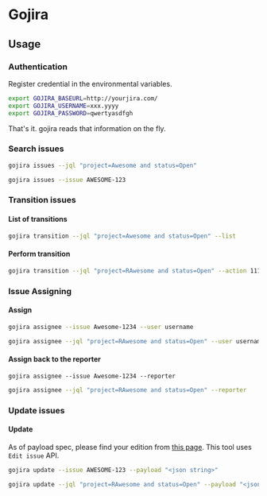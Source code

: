 Gojira
==================

## Usage

### Authentication

Register credential in the environmental variables.

```bash
export GOJIRA_BASEURL=http://yourjira.com/
export GOJIRA_USERNAME=xxx.yyyy
export GOJIRA_PASSWORD=qwertyasdfgh
```

That's it. gojira reads that information on the fly.

### Search issues

```bash
gojira issues --jql "project=Awesome and status=Open"
```

```bash
gojira issues --issue AWESOME-123
```

### Transition issues

#### List of transitions

```bash
gojira transition --jql "project=Awesome and status=Open" --list
```

#### Perform transition

```bash
gojira transition --jql "project=RAwesome and status=Open" --action 111 # 111 is ID of the next lane.
```

### Issue Assigning

#### Assign

```bash
gojira assignee --issue Awesome-1234 --user username
```

```bash
gojira assignee --jql "project=RAwesome and status=Open" --user username
```

#### Assign back to the reporter

```
gojira assignee --issue Awesome-1234 --reporter 
```

```bash
gojira assignee --jql "project=RAwesome and status=Open" --reporter
```

### Update issues

#### Update

As of payload spec, please find your edition from [this page](https://developer.atlassian.com/server/jira/platform/rest-apis/).
This tool uses `Edit issue` API.

```bash
gojira update --issue AWESOME-123 --payload "<json string>"
```

```bash
gojira update --jql "project=RAwesome and status=Open" --payload "<json string>"
```